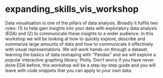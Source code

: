 # expanding_skills_vis_workshop
Data visualisation is one of the pillars of data analysis. Broadly it fulfils two roles: (1) to help gain insights into your data with exploratory data analysis (EDA) and (2) to communicate these insights to a wider audience. In this workshop we will be looking at how to quickly explore, describe and summarize large amounts of data and how to communicate it effectively with visual representations. We will work hands-on through a dataset, learning the basics of data reshaping with "Pandas" and we will explore a popular interactive graphing library: Plotly. Don’t worry if you have never done EDA before, this workshop will be a step-by-step guide and you will leave with code snippets that you can apply to your own data.
